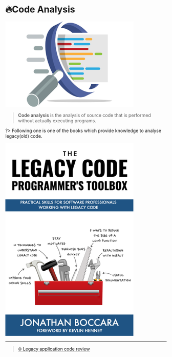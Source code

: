 # 🔥Code Analysis

<img src="./assets/images/code_analysis.png" alt="code analysis" width="400">

> **Code analysis** is the analysis of source code that is performed without actually executing programs.

?> Following one is one of the books which provide knowledge to analyse legacy(old) code.

[<img src="./assets/images/legacy_code.png" alt="code analysis" width="400">](https://leanpub.com/legacycode)

---

> [🌐 Legacy application code review](https://dev.to/mercedes/legacy-application-code-review-part-1-the-big-picture-3kn8)
